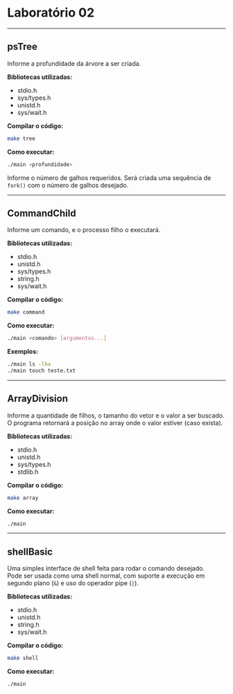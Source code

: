 # Laboratório 02

---

## psTree

Informe a profundidade da árvore a ser criada.

**Bibliotecas utilizadas:**
- stdio.h  
- sys/types.h  
- unistd.h  
- sys/wait.h  

**Compilar o código:**
```bash
make tree
```

**Como executar:**
```bash
./main <profundidade>
```

Informe o número de galhos requeridos. Será criada uma sequência de `fork()` com o número de galhos desejado.

---

## CommandChild

Informe um comando, e o processo filho o executará.

**Bibliotecas utilizadas:**
- stdio.h  
- unistd.h  
- sys/types.h  
- string.h  
- sys/wait.h  

**Compilar o código:**
```bash
make command
```

**Como executar:**
```bash
./main <comando> [argumentos...]
```

**Exemplos:**
```bash
./main ls -lha
./main touch teste.txt
```

---

## ArrayDivision

Informe a quantidade de filhos, o tamanho do vetor e o valor a ser buscado.  
O programa retornará a posição no array onde o valor estiver (caso exista).

**Bibliotecas utilizadas:**
- stdio.h  
- unistd.h  
- sys/types.h  
- stdlib.h  

**Compilar o código:**
```bash
make array
```

**Como executar:**
```bash
./main
```

---

## shellBasic

Uma simples interface de shell feita para rodar o comando desejado.  
Pode ser usada como uma shell normal, com suporte a execução em segundo plano (`&`) e uso do operador pipe (`|`).

**Bibliotecas utilizadas:**
- stdio.h  
- unistd.h  
- string.h  
- sys/wait.h  

**Compilar o código:**
```bash
make shell
```

**Como executar:**
```bash
./main
```
```
